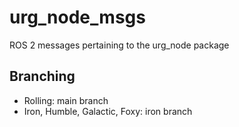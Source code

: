 # urg_node_msgs
ROS 2 messages pertaining to the urg_node package

## Branching

 * Rolling: main branch
 * Iron, Humble, Galactic, Foxy: iron branch
